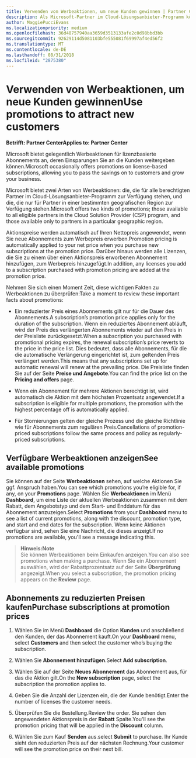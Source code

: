 ```yaml
---
title: Verwenden von Werbeaktionen, um neue Kunden gewinnen | Partner Center
description: Als Microsoft-Partner im Cloud-Lösungsanbieter-Programm können Sie Abonnements zu Aktionspreisen erwerben und die Einsparungen an die Kunden weitergeben.
author: MaggiePucciEvans
ms.localizationpriority: medium
ms.openlocfilehash: 36d48757940aa3659d3513133afe2c0d98bbd3bb
ms.sourcegitcommit: 92629114d5081103bfe555081f69997af4ed56f2
ms.translationtype: MT
ms.contentlocale: de-DE
ms.lasthandoff: 08/31/2018
ms.locfileid: "2875380"
---
```

# <a name="use-promotions-to-attract-new-customers"></a><span data-ttu-id="5e8f7-103">Verwenden von Werbeaktionen, um neue Kunden gewinnen</span><span class="sxs-lookup"><span data-stu-id="5e8f7-103">Use promotions to attract new customers</span></span>  

**<span data-ttu-id="5e8f7-104">Betrifft: Partner Center</span><span class="sxs-lookup"><span data-stu-id="5e8f7-104">Applies to: Partner Center</span></span>**

<!--[FWLink: https://go.microsoft.com/fwlink/?linkid=852469]-->

<span data-ttu-id="5e8f7-105">Microsoft bietet gelegentlich Werbeaktionen für lizenzbasierte Abonnements an, deren Einsparungen Sie an die Kunden weitergeben können.</span><span class="sxs-lookup"><span data-stu-id="5e8f7-105">Microsoft occasionally offers promotions on license-based subscriptions, allowing you to pass the savings on to customers and grow your business.</span></span> 

<span data-ttu-id="5e8f7-106">Microsoft bietet zwei Arten von Werbeaktionen: die, die für alle berechtigten Partner im Cloud-Lösungsanbieter-Programm zur Verfügung stehen, und die, die nur für Partner in einer bestimmten geografischen Region zur Verfügung stehen.</span><span class="sxs-lookup"><span data-stu-id="5e8f7-106">Microsoft offers two kinds of promotions; those available to all eligible partners in the Cloud Solution Provider (CSP) program, and those available only to partners in a particular geographic region.</span></span>

<span data-ttu-id="5e8f7-107">Aktionspreise werden automatisch auf Ihren Nettopreis angewendet, wenn Sie neue Abonnements zum Werbepreis erwerben.</span><span class="sxs-lookup"><span data-stu-id="5e8f7-107">Promotion pricing is automatically applied to your net price when you purchase new subscriptions at the promotion price.</span></span> <span data-ttu-id="5e8f7-108">Darüber hinaus werden alle Lizenzen, die Sie zu einem über einen Aktionspreis erworbenen Abonnement hinzufügen, zum Werbepreis hinzugefügt.</span><span class="sxs-lookup"><span data-stu-id="5e8f7-108">In addition, any licenses you add to a subscription purchased with promotion pricing are added at the promotion price.</span></span> 

<span data-ttu-id="5e8f7-109">Nehmen Sie sich einen Moment Zeit, diese wichtigen Fakten zu Werbeaktionen zu überprüfen:</span><span class="sxs-lookup"><span data-stu-id="5e8f7-109">Take a moment to review these important facts about promotions:</span></span>

-   <span data-ttu-id="5e8f7-110">Ein reduzierter Preis eines Abonnements gilt nur für die Dauer des Abonnements.</span><span class="sxs-lookup"><span data-stu-id="5e8f7-110">A subscription’s promotion price applies only for the duration of the subscription.</span></span> <span data-ttu-id="5e8f7-111">Wenn ein reduziertes Abonnement abläuft, wird der Preis des verlängerten Abonnements wieder auf den Preis in der Preisliste zurückgesetzt.</span><span class="sxs-lookup"><span data-stu-id="5e8f7-111">When a subscription you purchased with promotional pricing expires, the renewal subscription’s price reverts to the price in the price list.</span></span> <span data-ttu-id="5e8f7-112">Dies bedeutet, dass alle Abonnements, für die die automatische Verlängerung eingerichtet ist, zum geltenden Preis verlängert werden.</span><span class="sxs-lookup"><span data-stu-id="5e8f7-112">This means that any subscriptions set up for automatic renewal will renew at the prevailing price.</span></span> <span data-ttu-id="5e8f7-113">Die Preisliste finden Sie auf der Seite **Preise und Angebote**.</span><span class="sxs-lookup"><span data-stu-id="5e8f7-113">You can find the price list on the **Pricing and offers** page.</span></span> 

-   <span data-ttu-id="5e8f7-114">Wenn ein Abonnement für mehrere Aktionen berechtigt ist, wird automatisch die Aktion mit dem höchsten Prozentsatz angewendet.</span><span class="sxs-lookup"><span data-stu-id="5e8f7-114">If a subscription is eligible for multiple promotions, the promotion with the highest percentage off is automatically applied.</span></span>

-   <span data-ttu-id="5e8f7-115">Für Stornierungen gelten der gleiche Prozess und die gleiche Richtlinie wie für Abonnements zum regulären Preis.</span><span class="sxs-lookup"><span data-stu-id="5e8f7-115">Cancellations of promotion-priced subscriptions follow the same process and policy as regularly-priced subscriptions.</span></span>

## <a name="see-available-promotions"></a><span data-ttu-id="5e8f7-116">Verfügbare Werbeaktionen anzeigen</span><span class="sxs-lookup"><span data-stu-id="5e8f7-116">See available promotions</span></span>

<span data-ttu-id="5e8f7-117">Sie können auf der Seite **Werbeaktionen** sehen, auf welche Aktionen Sie ggf. Anspruch haben.</span><span class="sxs-lookup"><span data-stu-id="5e8f7-117">You can see which promotions you’re eligible for, if any, on your **Promotions** page.</span></span> <span data-ttu-id="5e8f7-118">Wählen Sie **Werbeaktionen** im Menü **Dashboard**, um eine Liste der aktuellen Werbeaktionen zusammen mit dem Rabatt, dem Angebotstyp und dem Start- und Enddatum für das Abonnement anzuzeigen.</span><span class="sxs-lookup"><span data-stu-id="5e8f7-118">Select **Promotions** from your **Dashboard** menu to see a list of current promotions, along with the discount, promotion type, and start and end dates for the subscription.</span></span> <span data-ttu-id="5e8f7-119">Wenn keine Aktionen verfügbar sind, sehen Sie eine Nachricht, die dieses anzeigt.</span><span class="sxs-lookup"><span data-stu-id="5e8f7-119">If no promotions are available, you'll see a message indicating this.</span></span> 

>**<span data-ttu-id="5e8f7-120">Hinweis:</span><span class="sxs-lookup"><span data-stu-id="5e8f7-120">Note</span></span>**<br>
<span data-ttu-id="5e8f7-121">Sie können Werbeaktionen beim Einkaufen anzeigen.</span><span class="sxs-lookup"><span data-stu-id="5e8f7-121">You can also see promotions when making a purchase.</span></span> <span data-ttu-id="5e8f7-122">Wenn Sie ein Abonnement auswählen, wird der Rabattprozentsatz auf der Seite **Überprüfung** angezeigt.</span><span class="sxs-lookup"><span data-stu-id="5e8f7-122">When you select a subscription, the promotion pricing appears on the **Review** page.</span></span>

## <a name="purchase-subscriptions-at-promotion-prices"></a><span data-ttu-id="5e8f7-123">Abonnements zu reduzierten Preisen kaufen</span><span class="sxs-lookup"><span data-stu-id="5e8f7-123">Purchase subscriptions at promotion prices</span></span>

1. <span data-ttu-id="5e8f7-124">Wählen Sie im Menü **Dashboard** die Option **Kunden** und anschließend den Kunden, der das Abonnement kauft.</span><span class="sxs-lookup"><span data-stu-id="5e8f7-124">On your **Dashboard** menu, select **Customers** and then select the customer who’s buying the subscription.</span></span> 

2. <span data-ttu-id="5e8f7-125">Wählen Sie **Abonnement hinzufügen**.</span><span class="sxs-lookup"><span data-stu-id="5e8f7-125">Select **Add subscription**.</span></span>

3. <span data-ttu-id="5e8f7-126">Wählen Sie auf der Seite **Neues Abonnement** das Abonnement aus, für das die Aktion gilt.</span><span class="sxs-lookup"><span data-stu-id="5e8f7-126">On the **New subscription** page, select the subscription the promotion applies to.</span></span>

4. <span data-ttu-id="5e8f7-127">Geben Sie die Anzahl der Lizenzen ein, die der Kunde benötigt.</span><span class="sxs-lookup"><span data-stu-id="5e8f7-127">Enter the number of licenses the customer needs.</span></span> 

5. <span data-ttu-id="5e8f7-128">Überprüfen Sie die Bestellung.</span><span class="sxs-lookup"><span data-stu-id="5e8f7-128">Review the order.</span></span> <span data-ttu-id="5e8f7-129">Sie sehen den angewendeten Aktionspreis in der **Rabatt** Spalte.</span><span class="sxs-lookup"><span data-stu-id="5e8f7-129">You'll see the promotion pricing that will be applied in the **Discount** column.</span></span>  

6.  <span data-ttu-id="5e8f7-130">Wählen Sie zum Kauf **Senden** aus.</span><span class="sxs-lookup"><span data-stu-id="5e8f7-130">select **Submit** to purchase.</span></span> <span data-ttu-id="5e8f7-131">Ihr Kunde sieht den reduzierten Preis auf der nächsten Rechnung.</span><span class="sxs-lookup"><span data-stu-id="5e8f7-131">Your customer will see the promotion price on their next bill.</span></span>  



